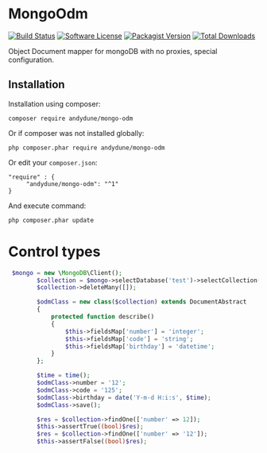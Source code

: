 # MongoOdm

[![Build Status](https://travis-ci.org/AndyDune/MongoOdm.svg?branch=master)](https://travis-ci.org/AndyDune/MongoOdm)
[![Software License](https://img.shields.io/badge/license-MIT-brightgreen.svg?style=flat-square)](LICENSE)
[![Packagist Version](https://img.shields.io/packagist/v/andydune/mongo-odm.svg?style=flat-square)](https://packagist.org/packages/andydune/mongo-odm)
[![Total Downloads](https://img.shields.io/packagist/dt/andydune/mongo-odm.svg?style=flat-square)](https://packagist.org/packages/andydune/mongo-odm)


Object Document mapper for mongoDB with no proxies, special configuration.

Installation
------------

Installation using composer:

```
composer require andydune/mongo-odm
```
Or if composer was not installed globally:
```
php composer.phar require andydune/mongo-odm
```
Or edit your `composer.json`:
```
"require" : {
     "andydune/mongo-odm": "^1"
}

```
And execute command:
```
php composer.phar update
```

# Control types
```php
 $mongo = new \MongoDB\Client();
        $collection = $mongo->selectDatabase('test')->selectCollection('test_odm');
        $collection->deleteMany([]);

        $odmClass = new class($collection) extends DocumentAbstract
        {
            protected function describe()
            {
                $this->fieldsMap['number'] = 'integer';
                $this->fieldsMap['code'] = 'string';
                $this->fieldsMap['birthday'] = 'datetime';
            }
        };

        $time = time();
        $odmClass->number = '12';
        $odmClass->code = '125';
        $odmClass->birthday = date('Y-m-d H:i:s', $time);
        $odmClass->save();

        $res = $collection->findOne(['number' => 12]);
        $this->assertTrue((bool)$res);
        $res = $collection->findOne(['number' => '12']);
        $this->assertFalse((bool)$res);
```
